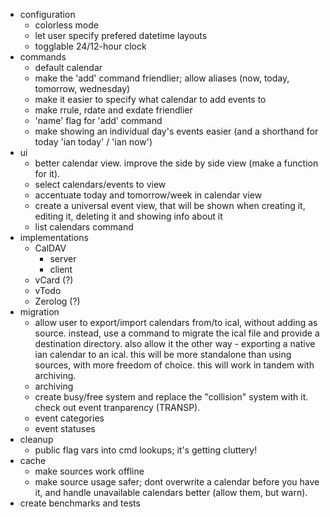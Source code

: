 * configuration
    * colorless mode
    * let user specify prefered datetime layouts
    * togglable 24/12-hour clock
* commands
    * default calendar
    * make the 'add' command friendlier; allow aliases (now, today, tomorrow, wednesday)
    * make it easier to specify what calendar to add events to
    * make rrule, rdate and exdate friendlier
    * 'name' flag for 'add' command
    * make showing an individual day's events easier (and a shorthand for today 'ian today' / 'ian now')
* ui
    * better calendar view. improve the side by side view (make a function for it).
    * select calendars/events to view
    * accentuate today and tomorrow/week in calendar view
    * create a universal event view, that will be shown when creating it, editing it, deleting it and showing info about it
    * list calendars command
* implementations
    * CalDAV
        * server
        * client
    * vCard (?)
    * vTodo
    * Zerolog (?)
* migration
    * allow user to export/import calendars from/to ical, without adding as source. instead, use a command to migrate the ical file and provide a destination directory. also allow it the other way - exporting a native ian calendar to an ical. this will be more standalone than using sources, with more freedom of choice. this will work in tandem with archiving.
    * archiving
    * create busy/free system and replace the "collision" system with it. check out event tranparency (TRANSP).
    * event categories
    * event statuses
* cleanup
    * public flag vars into cmd lookups; it's getting cluttery!
* cache
    * make sources work offline
    * make source usage safer; dont overwrite a calendar before you have it, and handle unavailable calendars better (allow them, but warn).
* create benchmarks and tests
